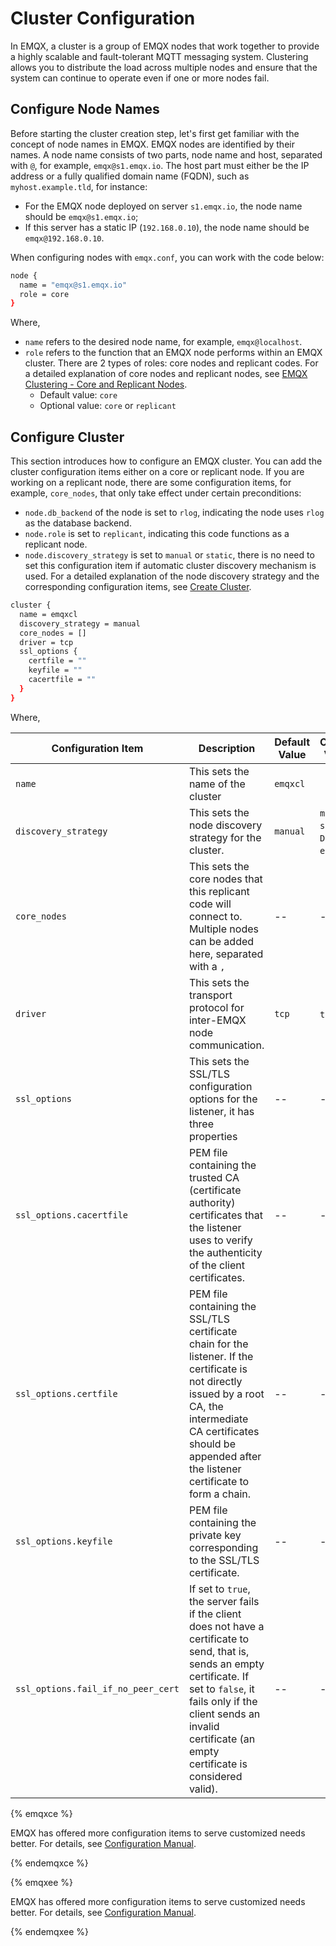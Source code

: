 # Cluster Configuration

In EMQX, a cluster is a group of EMQX nodes that work together to provide a highly scalable and fault-tolerant MQTT messaging system. Clustering allows you to distribute the load across multiple nodes and ensure that the system can continue to operate even if one or more nodes fail.

## Configure Node Names

Before starting the cluster creation step, let's first get familiar with the concept of node names in EMQX. EMQX nodes are identified by their names. A node name consists of two parts, node name and host, separated with `@`, for example, `emqx@s1.emqx.io`. The host part must either be the IP address or a fully qualified domain name (FQDN), such as `myhost.example.tld`, for instance:

- For the EMQX node deployed on server `s1.emqx.io`, the node name should be `emqx@s1.emqx.io`;
- If this server has a static IP (`192.168.0.10`), the node name should be `emqx@192.168.0.10`.

When configuring nodes with `emqx.conf`, you can work with the code below:

```bash
node {
  name = "emqx@s1.emqx.io"
  role = core
}
```

Where, 

- `name` refers to the desired node name, for example, `emqx@localhost`.
- `role` refers to the function that an EMQX node performs within an EMQX cluster. There are 2 types of roles: core nodes and replicant codes. For a detailed explanation of core nodes and replicant nodes, see [EMQX Clustering - Core and Replicant Nodes](../deploy/cluster/mria-introduction.md). 
  - Default value: `core` 
  - Optional value: `core` or `replicant`

## Configure Cluster

This section introduces how to configure an EMQX cluster. You can add the cluster configuration items either on a core or replicant node. If you are working on a replicant node, there are some configuration items, for example, `core_nodes`, that only take effect under certain preconditions:

- `node.db_backend` of the node is set to `rlog`, indicating the node uses `rlog` as the database backend. 
- `node.role` is set to `replicant`, indicating this code functions as a replicant node. 
- `node.discovery_strategy` is set to `manual` or `static`, there is no need to set this configuration item if automatic cluster discovery mechanism is used. For a detailed explanation of the node discovery strategy and the corresponding configuration items, see [Create Cluster](../deploy/cluster/create-cluster.md). 

```bash
cluster {
  name = emqxcl
  discovery_strategy = manual
  core_nodes = []
  driver = tcp
  ssl_options {
    certfile = ""
    keyfile = ""
    cacertfile = ""
  }
}
```

Where,

| Configuration Item       | Description                                                  | Default Value | Optional Values                                   |
| ------------------------ | ------------------------------------------------------------ | ------------- | ------------------------------------------------- |
| `name`                   | This sets the name of the cluster                            | `emqxcl`      |                                                   |
| `discovery_strategy`     | This sets the node discovery strategy for the cluster.       | `manual`      | `manual`, `static`, `DNS`, `etcd`, `k8s`          |
| `core_nodes`             | This sets the core nodes that this replicant code will connect to.<br />Multiple nodes can be added here, separated with a `,` | --            | --                                                |
| `driver`                 | This sets the transport protocol for inter-EMQX node communication. | `tcp`         | `tcp`, `SSL`                                      |
| `ssl_options`            | This sets the SSL/TLS configuration options for the listener, it has three properties | --            | --                                                |
| `ssl_options.cacertfile` | PEM file containing the trusted CA (certificate authority) certificates that the listener uses to verify the authenticity of the client certificates. | --            | --                                                |
| `ssl_options.certfile`   | PEM file containing the SSL/TLS certificate chain for the listener. If the certificate is not directly issued by a root CA, the intermediate CA certificates should be appended after the listener certificate to form a chain. | --            | --                                                |
| `ssl_options.keyfile`    | PEM file containing the private key corresponding to the SSL/TLS certificate. | --            | --                                                |
| `ssl_options.fail_if_no_peer_cert` | If set to `true`, the server fails if the client does not have a certificate to send, that is, sends an empty certificate. If set to `false`, it fails only if the client sends an invalid certificate (an empty certificate is considered valid). | --            | --                                                |

{% emqxce %}

EMQX has offered more configuration items to serve customized needs better. For details, see [Configuration Manual](https://www.emqx.io/docs/zh/v@CE_VERSION@/hocon/).

{% endemqxce %}

{% emqxee %}

EMQX has offered more configuration items to serve customized needs better. For details, see [Configuration Manual](https://docs.emqx.com/en/enterprise/v@EE_VERSION@/hocon/).

{% endemqxee %}
